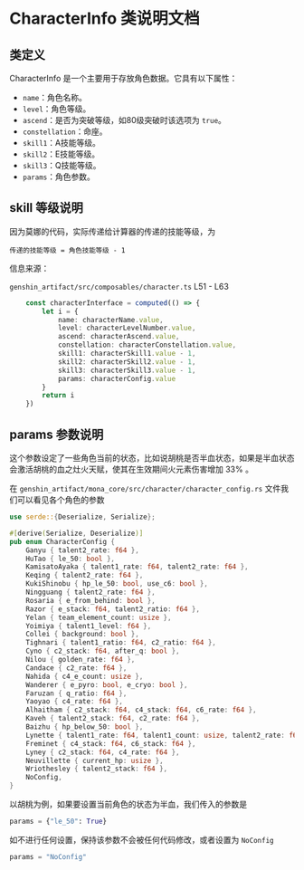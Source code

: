 # CharacterInfo 类说明文档

## 类定义

CharacterInfo 是一个主要用于存放角色数据。它具有以下属性：

- `name`：角色名称。
- `level`：角色等级。
- `ascend`：是否为突破等级，如80级突破时该选项为 `true`。
- `constellation`：命座。
- `skill1`：A技能等级。
- `skill2`：E技能等级。
- `skill3`：Q技能等级。
- `params`：角色参数。

## skill 等级说明 

因为莫娜的代码，实际传递给计算器的传递的技能等级，为

```
传递的技能等级 = 角色技能等级 - 1
```

信息来源：

`genshin_artifact/src/composables/character.ts` L51 - L63

```typescript
    const characterInterface = computed(() => {
        let i = {
            name: characterName.value,
            level: characterLevelNumber.value,
            ascend: characterAscend.value,
            constellation: characterConstellation.value,
            skill1: characterSkill1.value - 1,
            skill2: characterSkill2.value - 1,
            skill3: characterSkill3.value - 1,
            params: characterConfig.value
        }
        return i
    })

```

## params 参数说明

这个参数设定了一些角色当前的状态，比如说胡桃是否半血状态，如果是半血状态会激活胡桃的血之灶火天赋，使其在生效期间火元素伤害增加 33% 。

在 `genshin_artifact/mona_core/src/character/character_config.rs` 文件我们可以看见各个角色的参数

```rust
use serde::{Deserialize, Serialize};

#[derive(Serialize, Deserialize)]
pub enum CharacterConfig {
    Ganyu { talent2_rate: f64 },
    HuTao { le_50: bool },
    KamisatoAyaka { talent1_rate: f64, talent2_rate: f64 },
    Keqing { talent2_rate: f64 },
    KukiShinobu { hp_le_50: bool, use_c6: bool },
    Ningguang { talent2_rate: f64 },
    Rosaria { e_from_behind: bool },
    Razor { e_stack: f64, talent2_ratio: f64 },
    Yelan { team_element_count: usize },
    Yoimiya { talent1_level: f64 },
    Collei { background: bool },
    Tighnari { talent1_ratio: f64, c2_ratio: f64 },
    Cyno { c2_stack: f64, after_q: bool },
    Nilou { golden_rate: f64 },
    Candace { c2_rate: f64 },
    Nahida { c4_e_count: usize },
    Wanderer { e_pyro: bool, e_cryo: bool },
    Faruzan { q_ratio: f64 },
    Yaoyao { c4_rate: f64 },
    Alhaitham { c2_stack: f64, c4_stack: f64, c6_rate: f64 },
    Kaveh { talent2_stack: f64, c2_rate: f64 },
    Baizhu { hp_below_50: bool },
    Lynette { talent1_rate: f64, talent1_count: usize, talent2_rate: f64 },
    Freminet { c4_stack: f64, c6_stack: f64 },
    Lyney { c2_stack: f64, c4_rate: f64 },
    Neuvillette { current_hp: usize },
    Wriothesley { talent2_stack: f64 },
    NoConfig,
}
```

以胡桃为例，如果要设置当前角色的状态为半血，我们传入的参数是

```python
params = {"le_50": True}
```

如不进行任何设置，保持该参数不会被任何代码修改，或者设置为 `NoConfig`

```python
params = "NoConfig"
```



